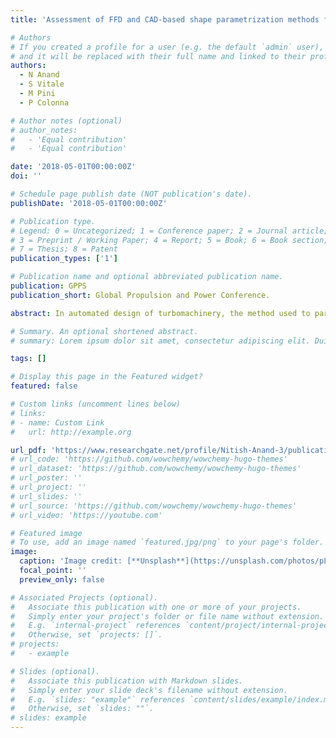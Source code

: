 ```yaml
---
title: 'Assessment of FFD and CAD-based shape parametrization methods for adjoint-based turbomachinery shape optimization.'

# Authors
# If you created a profile for a user (e.g. the default `admin` user), write the username (folder name) here
# and it will be replaced with their full name and linked to their profile.
authors:
  - N Anand
  - S Vitale
  - M Pini
  - P Colonna

# Author notes (optional)
# author_notes:
#   - 'Equal contribution'
#   - 'Equal contribution'

date: '2018-05-01T00:00:00Z'
doi: ''

# Schedule page publish date (NOT publication's date).
publishDate: '2018-05-01T00:00:00Z'

# Publication type.
# Legend: 0 = Uncategorized; 1 = Conference paper; 2 = Journal article;
# 3 = Preprint / Working Paper; 4 = Report; 5 = Book; 6 = Book section;
# 7 = Thesis; 8 = Patent
publication_types: ['1']

# Publication name and optional abbreviated publication name.
publication: GPPS
publication_short: Global Propulsion and Power Conference.

abstract: In automated design of turbomachinery, the method used to parametrize the blade shapes is key to ensure robustness and design flexibility of the entire optimization process. Typically, the two adopted methods are free-form deformation and computer-aided design based parametrization. The former allows for a large design flexibility, but it entails challenges to satisfy prescribed geometrical constraints. By contrast, the latter ensures a better control of the blade shape, but at the cost of narrowing down the design space. In this study, we aim at providing a unified methodology for a systematic assessment of the two methods by resorting to the adjoint method. A first comparison is conducted by carrying out shape optimization on a two-dimensional axial turbine cascade. The results indicate that, though the fluid-dynamic performance of the two optimal blade configurations are similar, the shapes are comparatively different, meaning that the optimization problem has multiple optima and that the type of parametrization is influencing the solution of the optimization problem.

# Summary. An optional shortened abstract.
# summary: Lorem ipsum dolor sit amet, consectetur adipiscing elit. Duis posuere tellus ac convallis placerat. Proin tincidunt magna sed ex sollicitudin condimentum.

tags: []

# Display this page in the Featured widget?
featured: false

# Custom links (uncomment lines below)
# links:
# - name: Custom Link
#   url: http://example.org

url_pdf: 'https://www.researchgate.net/profile/Nitish-Anand-3/publication/325070829_Assessment_of_FFD_and_CAD-based_shape_parametrization_methods_for_adjoint-based_turbomachinery_shape_optimization/links/5b3cb759aca27207850b07e8/Assessment-of-FFD-and-CAD-based-shape-parametrization-methods-for-adjoint-based-turbomachinery-shape-optimization.pdf'
# url_code: 'https://github.com/wowchemy/wowchemy-hugo-themes'
# url_dataset: 'https://github.com/wowchemy/wowchemy-hugo-themes'
# url_poster: ''
# url_project: ''
# url_slides: ''
# url_source: 'https://github.com/wowchemy/wowchemy-hugo-themes'
# url_video: 'https://youtube.com'

# Featured image
# To use, add an image named `featured.jpg/png` to your page's folder.
image:
  caption: 'Image credit: [**Unsplash**](https://unsplash.com/photos/pLCdAaMFLTE)'
  focal_point: ''
  preview_only: false

# Associated Projects (optional).
#   Associate this publication with one or more of your projects.
#   Simply enter your project's folder or file name without extension.
#   E.g. `internal-project` references `content/project/internal-project/index.md`.
#   Otherwise, set `projects: []`.
# projects:
#   - example

# Slides (optional).
#   Associate this publication with Markdown slides.
#   Simply enter your slide deck's filename without extension.
#   E.g. `slides: "example"` references `content/slides/example/index.md`.
#   Otherwise, set `slides: ""`.
# slides: example
---
```


<!-- {{% callout note %}}
Click the _Cite_ button above to demo the feature to enable visitors to import publication metadata into their reference management software.
{{% /callout %}}

{{% callout note %}}
Create your slides in Markdown - click the _Slides_ button to check out the example.
{{% /callout %}}

Supplementary notes can be added here, including [code, math, and images](https://wowchemy.com/docs/writing-markdown-latex/). -->
